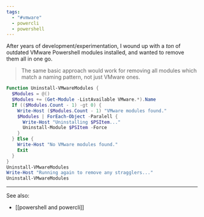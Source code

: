 ```yaml
---
tags:
  - "#vmware"
  - powercli
  - powershell
---
```

After years of development/experimentation, I wound up with a *ton* of outdated VMware Powershell modules installed, and wanted to remove them all in one go.

> The same basic approach would work for removing all modules which match a naming pattern, not just VMware ones.

```powershell
Function Uninstall-VMwareModules {
  $Modules = @()
  $Modules += (Get-Module -ListAvailable VMware.*).Name
  If (($Modules.Count - 1) -gt 0) {
    Write-Host ($Modules.Count - 1) "VMware modules found."
    $Modules | ForEach-Object -Paralell {
      Write-Host "Uninstalling $PSItem..."
      Uninstall-Module $PSItem -Force
    }
  } Else {
    Write-Host "No VMware modules found."
    Exit
  }
}
Uninstall-VMwareModules
Write-Host "Running again to remove any stragglers..."
Uninstall-VMwareModules
```

---
See also:
- [[powershell and powercli]]